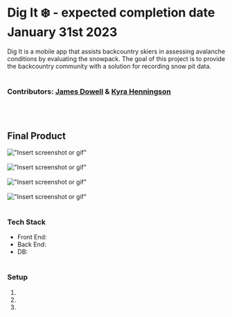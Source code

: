 # Dig It ❄️ - expected completion date January 31st 2023

Dig It is a mobile app that assists backcountry skiers in assessing avalanche conditions by evaluating the snowpack. The goal of this project is to provide the backcountry community with a solution for recording snow pit data.
<br></br>

### Contributors: [James Dowell](https://github.com/j-dowell) & [Kyra Henningson](https://github.com/k-henningson)

<br></br>

## Final Product

!["Insert screenshot or gif"]()
<br></br>
!["Insert screenshot or gif"]()
<br></br>
!["Insert screenshot or gif"]()
<br></br>
!["Insert screenshot or gif"]()
<br></br>

### Tech Stack

-   Front End:
-   Back End:
-   DB:
    <br></br>

### Setup

1.
2.
3.
